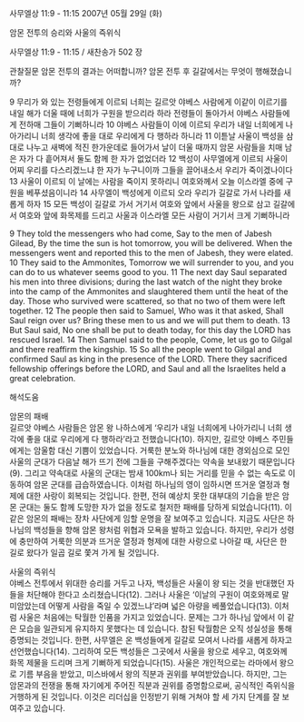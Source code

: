 사무엘상 11:9 - 11:15 
2007년 05월 29일 (화)

암몬 전투의 승리와 사울의 즉위식



사무엘상 11:9 - 11:15 / 새찬송가 502 장


관찰질문
암몬 전투의 결과는 어떠합니까?
암몬 전투 후 길갈에서는 무엇이 행해졌습니까?

9 무리가 와 있는 전령들에게 이르되 너희는 길르앗 야베스 사람에게 이같이 이르기를 내일 해가 더울 때에 너희가 구원을 받으리라 하라 전령들이 돌아가서 야베스 사람들에게 전하매 그들이 기뻐하니라 10 야베스 사람들이 이에 이르되 우리가 내일 너희에게 나아가리니 너희 생각에 좋을 대로 우리에게 다 행하라 하니라 11 이튿날 사울이 백성을 삼 대로 나누고 새벽에 적진 한가운데로 들어가서 날이 더울 때까지 암몬 사람들을 치매 남은 자가 다 흩어져서 둘도 함께 한 자가 없었더라 12 백성이 사무엘에게 이르되 사울이 어찌 우리를 다스리겠느냐 한 자가 누구니이까 그들을 끌어내소서 우리가 죽이겠나이다 13 사울이 이르되 이 날에는 사람을 죽이지 못하리니 여호와께서 오늘 이스라엘 중에 구원을 베푸셨음이니라 14 사무엘이 백성에게 이르되 오라 우리가 길갈로 가서 나라를 새롭게 하자 15 모든 백성이 길갈로 가서 거기서 여호와 앞에서 사울을 왕으로 삼고 길갈에서 여호와 앞에 화목제를 드리고 사울과 이스라엘 모든 사람이 거기서 크게 기뻐하니라 

9 They told the messengers who had come, Say to the men of Jabesh Gilead, By the time the sun is hot tomorrow, you will be delivered. When the messengers went and reported this to the men of Jabesh, they were elated. 10 They said to the Ammonites, Tomorrow we will surrender to you, and you can do to us whatever seems good to you. 11 The next day Saul separated his men into three divisions; during the last watch of the night they broke into the camp of the Ammonites and slaughtered them until the heat of the day. Those who survived were scattered, so that no two of them were left together. 12 The people then said to Samuel, Who was it that asked, Shall Saul reign over us? Bring these men to us and we will put them to death. 13 But Saul said, No one shall be put to death today, for this day the LORD has rescued Israel. 14 Then Samuel said to the people, Come, let us go to Gilgal and there reaffirm the kingship. 
15 So all the people went to Gilgal and confirmed Saul as king in the presence of the LORD. There they sacrificed fellowship offerings before the LORD, and Saul and all the Israelites held a great celebration.

해석도움





암몬의 패배  
길르앗 야베스 사람들은 암몬 왕 나하스에게 ‘우리가 내일 너희에게 나아가리니 너희 생각에 좋을 대로 우리에게 다 행하라’라고 전했습니다(10). 하지만, 길르앗 야베스 주민들에게는 암울함 대신 기쁨이 있었습니다. 거룩한 분노와 하나님에 대한 경외심으로 모인 사울의 군대가 다음날 해가 뜨기 전에 그들을 구해주겠다는 약속을 보내왔기 때문입니다(9). 그리고 약속대로 사울의 군대는 밤새 100km나 되는 거리를 믿을 수 없는 속도로 이동하여 암몬 군대를 급습하였습니다. 이처럼 하나님의 영이 임하시면 뜨거운 열정과 형제에 대한 사랑이 회복되는 것입니다. 한편, 전혀 예상치 못한 대부대의 기습을 받은 암몬 군대는 둘도 함께 도망한 자가 없을 정도로 철저한 패배를 당하게 되었습니다(11). 이 같은 암몬의 패배는 장차 사단에게 임할 운명을 잘 보여주고 있습니다. 지금도 사단은 하나님의 백성들을 향해 암몬 왕처럼 위협과 모욕을 발하고 있습니다. 하지만, 우리가 성령에 충만하여 거룩한 의분과 뜨거운 열정과 형제에 대한 사랑으로 나아갈 때, 사단은 한 길로 왔다가 일곱 길로 쫓겨 가게 될 것입니다.  

사울의 즉위식  
야베스 전투에서 위대한 승리를 거두고 나자, 백성들은 사울이 왕 되는 것을 반대했던 자들을 처단해야 한다고 소리쳤습니다(12). 그러나 사울은 ‘이날의 구원이 여호와께로 말미암았는데 어떻게 사람을 죽일 수 있겠느냐’라며 넓은 아량을 베풀었습니다(13). 이처럼 사울은 처음에는 탁월한 인품을 가지고 있었습니다. 문제는 그가 하나님 앞에서 이 같은 모습을 일관되게 유지하지 못했다는 데 있습니다. 참된 탁월함은 오직 성실성을 통해 증명되는 것입니다. 한편, 사무엘은 온 백성들에게 길갈로 모여서 나라를 새롭게 하자고 선언했습니다(14). 그리하여 모든 백성들은 그곳에서 사울을 왕으로 세우고, 여호와께 화목 제물을 드리며 크게 기뻐하게 되었습니다(15). 사울은 개인적으로는 라마에서 왕으로 기름 부음을 받았고, 미스바에서 왕의 직분과 권위를 부여받았습니다. 하지만, 그는 암몬과의 전쟁을 통해 자기에게 주어진 직분과 권위를 증명함으로써, 공식적인 즉위식을 거행하게 된 것입니다. 이것은 리더십을 인정받기 위해 거쳐야 할 세 가지 단계를 잘 보여주고 있습니다.